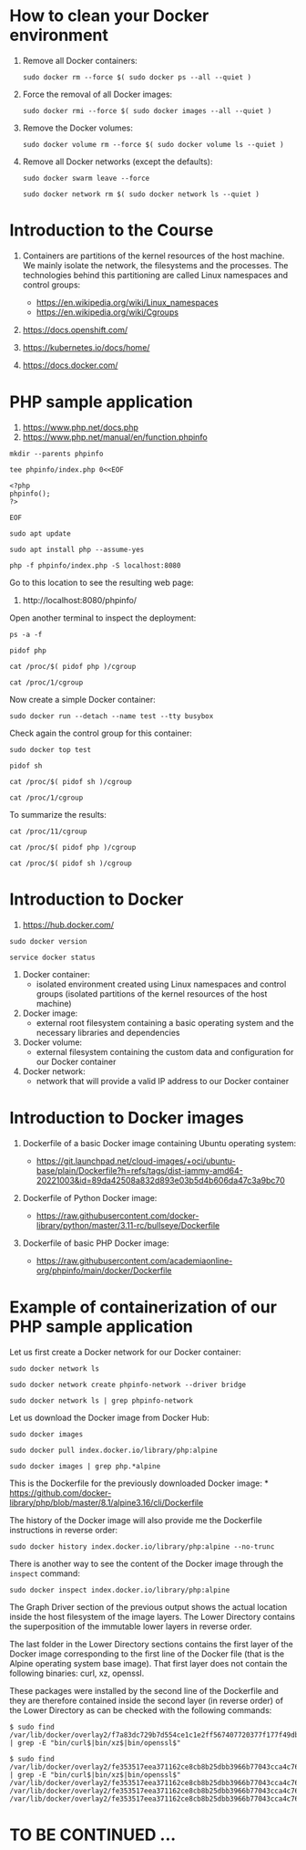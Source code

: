 # How to clean your Docker environment
1. Remove all Docker containers:
    ```
    sudo docker rm --force $( sudo docker ps --all --quiet )
    ```
1. Force the removal of all Docker images:
    ```
    sudo docker rmi --force $( sudo docker images --all --quiet )
    ```
1. Remove the Docker volumes:

    ```
    sudo docker volume rm --force $( sudo docker volume ls --quiet )
    ```
1. Remove all Docker networks (except the defaults):

    ```
    sudo docker swarm leave --force
    
    sudo docker network rm $( sudo docker network ls --quiet )
    ```
# Introduction to the Course
1. Containers are partitions of the kernel resources of the host machine. We mainly isolate the network, the filesystems and the processes. The technologies behind this partitioning are called Linux namespaces and control groups:
    * https://en.wikipedia.org/wiki/Linux_namespaces
    * https://en.wikipedia.org/wiki/Cgroups

3. https://docs.openshift.com/
4. https://kubernetes.io/docs/home/
5. https://docs.docker.com/


# PHP sample application
1. https://www.php.net/docs.php
2. https://www.php.net/manual/en/function.phpinfo

```
mkdir --parents phpinfo

tee phpinfo/index.php 0<<EOF

<?php
phpinfo();
?>

EOF
```

```
sudo apt update

sudo apt install php --assume-yes
```

```
php -f phpinfo/index.php -S localhost:8080
```
Go to this location to see the resulting web page:
1. http://localhost:8080/phpinfo/

Open another terminal to inspect the deployment:
```
ps -a -f

pidof php

cat /proc/$( pidof php )/cgroup

cat /proc/1/cgroup
```
Now create a simple Docker container:
```
sudo docker run --detach --name test --tty busybox
```
Check again the control group for this container:
```
sudo docker top test

pidof sh

cat /proc/$( pidof sh )/cgroup

cat /proc/1/cgroup
```
To summarize the results:
```
cat /proc/11/cgroup

cat /proc/$( pidof php )/cgroup

cat /proc/$( pidof sh )/cgroup
```
# Introduction to Docker

1. https://hub.docker.com/

```
sudo docker version
```
```
service docker status
```
1. Docker container:
    * isolated environment created using Linux namespaces and control groups (isolated partitions of the kernel resources of the host machine)
4. Docker image:
    * external root filesystem containing a basic operating system and the necessary libraries and dependencies
6. Docker volume:
    * external filesystem containing the custom data and configuration for our Docker container
8. Docker network:
    * network that will provide a valid IP address to our Docker container

# Introduction to Docker images
1. Dockerfile of a basic Docker image containing Ubuntu operating system:

    * https://git.launchpad.net/cloud-images/+oci/ubuntu-base/plain/Dockerfile?h=refs/tags/dist-jammy-amd64-20221003&id=89da42508a832d893e03b5d4b606da47c3a9bc70
1. Dockerfile of Python Docker image:

    * https://raw.githubusercontent.com/docker-library/python/master/3.11-rc/bullseye/Dockerfile
1. Dockerfile of basic PHP Docker image:

    * https://raw.githubusercontent.com/academiaonline-org/phpinfo/main/docker/Dockerfile
# Example of containerization of our PHP sample application

Let us first create a Docker network for our Docker container:
```
sudo docker network ls

sudo docker network create phpinfo-network --driver bridge

sudo docker network ls | grep phpinfo-network
```
Let us download the Docker image from Docker Hub:
```
sudo docker images

sudo docker pull index.docker.io/library/php:alpine

sudo docker images | grep php.*alpine
```
This is the Dockerfile for the previously downloaded Docker image:
    * https://github.com/docker-library/php/blob/master/8.1/alpine3.16/cli/Dockerfile
    
The history of the Docker image will also provide me the Dockerfile instructions in reverse order:
```
sudo docker history index.docker.io/library/php:alpine --no-trunc
```
There is another way to see the content of the Docker image through the `inspect` command:
```
sudo docker inspect index.docker.io/library/php:alpine
```
The Graph Driver section of the previous output shows the actual location inside the host filesystem of the image layers.
The Lower Directory contains the superposition of the immutable lower layers in reverse order.

The last folder in the Lower Directory sections contains the first layer of the Docker image corresponding to the first line of the Docker file (that is the Alpine operating system base image). That first layer does not contain the following binaries: curl, xz, openssl.

These packages were installed by the second line of the Dockerfile and they are therefore contained inside the second layer (in reverse order) of the Lower Directory as can be checked with the following commands:
```
$ sudo find /var/lib/docker/overlay2/f7a83dc729b7d554ce1c1e2ff567407720377f177f49dbb704a47c6343a0cc2f/diff | grep -E "bin/curl$|bin/xz$|bin/openssl$"
```
```
$ sudo find /var/lib/docker/overlay2/fe353517eea371162ce8cb8b25dbb3966b77043cca4c761268be28fbc1fb1795/diff | grep -E "bin/curl$|bin/xz$|bin/openssl$"
/var/lib/docker/overlay2/fe353517eea371162ce8cb8b25dbb3966b77043cca4c761268be28fbc1fb1795/diff/usr/bin/xz
/var/lib/docker/overlay2/fe353517eea371162ce8cb8b25dbb3966b77043cca4c761268be28fbc1fb1795/diff/usr/bin/curl
/var/lib/docker/overlay2/fe353517eea371162ce8cb8b25dbb3966b77043cca4c761268be28fbc1fb1795/diff/usr/bin/openssl
```
# TO BE CONTINUED ...
